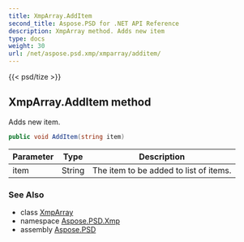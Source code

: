 ```yaml
---
title: XmpArray.AddItem
second_title: Aspose.PSD for .NET API Reference
description: XmpArray method. Adds new item
type: docs
weight: 30
url: /net/aspose.psd.xmp/xmparray/additem/
---
```

{{< psd/tize >}}
## XmpArray.AddItem method

Adds new item.

```csharp
public void AddItem(string item)
```

| Parameter | Type | Description |
| --- | --- | --- |
| item | String | The item to be added to list of items. |

### See Also

* class [XmpArray](../)
* namespace [Aspose.PSD.Xmp](../../../aspose.psd.xmp/)
* assembly [Aspose.PSD](../../../)


